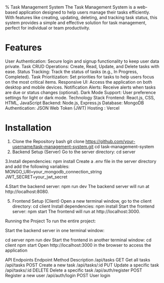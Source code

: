 % Task Management System 
The Task Management System is a web-based application designed to help users manage their tasks efficiently. With features like creating, updating, deleting, and tracking task status, this system provides a simple and effective solution for task management, perfect for individual or team productivity.

# Features
User Authentication: Secure login and signup functionality to keep user data private.
Task CRUD Operations: Create, Read, Update, and Delete tasks with ease.
Status Tracking: Track the status of tasks (e.g., In Progress, Completed).
Task Prioritization: Set priorities for tasks to help users focus on the most critical items.
Responsive UI: Access the application on both desktop and mobile devices.
Notification Alerts: Receive alerts when tasks are due or status changes (optional).
Dark Mode Support: User preference settings for light or dark mode.
Technology Stack
Frontend: React.js, CSS, HTML, JavaScript
Backend: Node.js, Express.js
Database: MongoDB
Authentication: JSON Web Token (JWT)
Hosting : Vercel
# Installation
1. Clone the Repository
bash
git clone https://github.com/your-username/task-management-system.git
cd task-management-system
2. Backend Setup (Server)
Go to the server directory:
cd server

3.Install dependencies:
npm install
Create a .env file in the server directory and add the following variables:
MONGO_URI=your_mongodb_connection_string
JWT_SECRET=your_jwt_secret

4.Start the backend server:
npm run dev
The backend server will run at http://localhost:8080.

5. Frontend Setup (Client)
Open a new terminal window, go to the client directory:
cd client
Install dependencies:
npm install
Start the frontend server:
npm start
The frontend will run at http://localhost:3000.

Running the Project
To run the entire project:

Start the backend server in one terminal window:

cd server
npm run dev
Start the frontend in another terminal window:
cd client
npm start
Open http://localhost:3000 in the browser to access the application

API Endpoints
Endpoint	Method	Description
/api/tasks	GET	Get all tasks
/api/tasks	POST	Create a new task
/api/tasks/:id	PUT	Update a specific task
/api/tasks/:id	DELETE	Delete a specific task
/api/auth/register	POST	Register a new user
/api/auth/login	POST	User login
